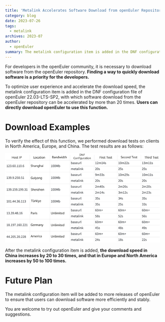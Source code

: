 ```yaml
---
title: 'Metalink Accelerates Software Download from openEuler Repository by More Than 20 Times'
category: blog
date: 2023-07-26
tags:
  - metalink
archives: 2023-07
author:
  - openEuler
summary: The metalink configuration item is added in the DNF configuration file of openEuler 22.03-LTS-SP2, with which software download from the openEuler repository can be accelerated by more than 20 times.
---
```




For developers in the openEuler community, it is necessary to download software from the openEuler repository. **Finding a way to quickly download software is a priority for the developers.**

To optimize user experience and accelerate the download speed, the metalink configuration item is added in the DNF configuration file of openEuler 22.03-LTS-SP2, with which software download from the openEuler repository can be accelerated by more than 20 times. **Users can directly download openEuler to use this function.**

# Download Examples

To verify the effect of this function, we performed download tests on clients in North America, Europe, and China. The test results are as follows:

<img src="./media/image1.png" width="1000" >

After the metalink configuration item is added, **the download speed in China increases by 20 to 30 times, and that in Europe and North America increases by 50 to 100 times.**

# Future Plan

The metalink configuration item will be added to more releases of openEuler to ensure that users can download software more efficiently and stably.

You are welcome to try out openEuler and give your comments and suggestions.
